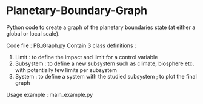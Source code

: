 # Planetary-Boundary-Graph
Python code to create a graph of the planetary boundaries state (at either a global or local scale).

Code file : PB_Graph.py
Contain 3 class definitions :
1) Limit : to define the impact and limit for a control variable
2) Subsystem : to define a new subsystem such as climate, biosphere etc. with potentially few limits per subsystem
3) System : to define a system with the studied subsystem ; to plot the final graph

Usage example : main_example.py
